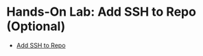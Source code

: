 # Hands-On Lab: Add SSH to Repo (Optional)

- [Add SSH to Repo](https://cf-courses-data.s3.us.cloud-object-storage.appdomain.cloud/IBMDeveloperSkillsNetwork-CD0101EN-SkillsNetwork/labs/GitHubLabs/GitHub_AddSSHtoRepo.md.html?origin=www.coursera.org)